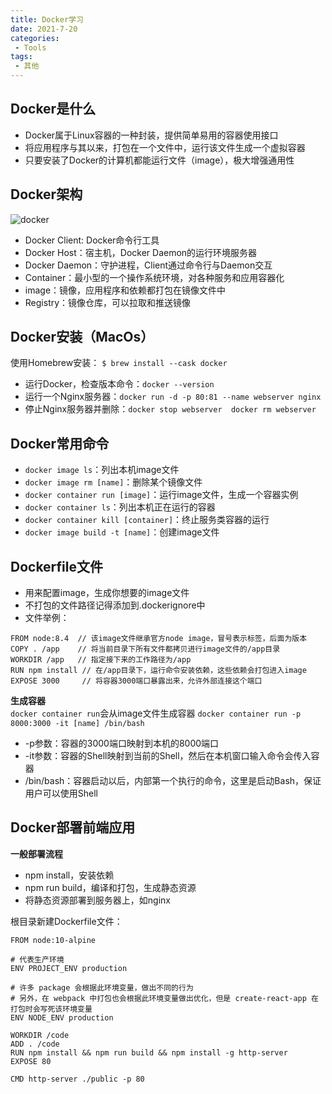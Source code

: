 ```yaml
---  
title: Docker学习  
date: 2021-7-20
categories:  
 - Tools  
tags:  
 - 其他  
---  
```

## Docker是什么
* Docker属于Linux容器的一种封装，提供简单易用的容器使用接口
* 将应用程序与其以来，打包在一个文件中，运行该文件生成一个虚拟容器
* 只要安装了Docker的计算机都能运行文件（image），极大增强通用性

## Docker架构
![docker](@alias/docker.jpeg)  
* Docker Client: Docker命令行工具
* Docker Host：宿主机，Docker Daemon的运行环境服务器
* Docker Daemon：守护进程，Client通过命令行与Daemon交互
* Container：最小型的一个操作系统环境，对各种服务和应用容器化
* image：镜像，应用程序和依赖都打包在镜像文件中
* Registry：镜像仓库，可以拉取和推送镜像

## Docker安装（MacOs）
使用Homebrew安装：
`$ brew install --cask docker`  
* 运行Docker，检查版本命令：`docker --version`
* 运行一个Nginx服务器：`docker run -d -p 80:81 --name webserver nginx`
* 停止Nginx服务器并删除：`docker stop webserver  docker rm webserver`

## Docker常用命令
* `docker image ls`：列出本机image文件
* `docker image rm [name]`：删除某个镜像文件
* `docker container run [image]`：运行image文件，生成一个容器实例
* `docker container ls`：列出本机正在运行的容器
* `docker container kill [container]`：终止服务类容器的运行
* `docker image build -t [name]`：创建image文件

## Dockerfile文件
* 用来配置image，生成你想要的image文件
* 不打包的文件路径记得添加到.dockerignore中
* 文件举例：
```
FROM node:8.4  // 该image文件继承官方node image，冒号表示标签，后面为版本
COPY . /app    // 将当前目录下所有文件都拷贝进行image文件的/app目录
WORKDIR /app   // 指定接下来的工作路径为/app
RUN npm install // 在/app目录下，运行命令安装依赖，这些依赖会打包进入image
EXPOSE 3000     // 将容器3000端口暴露出来，允许外部连接这个端口    
```

**生成容器**  
`docker container run`会从image文件生成容器
`docker container run -p 8000:3000 -it [name] /bin/bash`
* -p参数：容器的3000端口映射到本机的8000端口
* -it参数：容器的Shell映射到当前的Shell，然后在本机窗口输入命令会传入容器
* /bin/bash：容器启动以后，内部第一个执行的命令，这里是启动Bash，保证用户可以使用Shell

## Docker部署前端应用
**一般部署流程**
* npm install，安装依赖
* npm run build，编译和打包，生成静态资源
* 将静态资源部署到服务器上，如nginx

根目录新建Dockerfile文件：
```
FROM node:10-alpine
 
# 代表生产环境
ENV PROJECT_ENV production
 
# 许多 package 会根据此环境变量，做出不同的行为
# 另外，在 webpack 中打包也会根据此环境变量做出优化，但是 create-react-app 在打包时会写死该环境变量
ENV NODE_ENV production
 
WORKDIR /code
ADD . /code
RUN npm install && npm run build && npm install -g http-server
EXPOSE 80
 
CMD http-server ./public -p 80
```